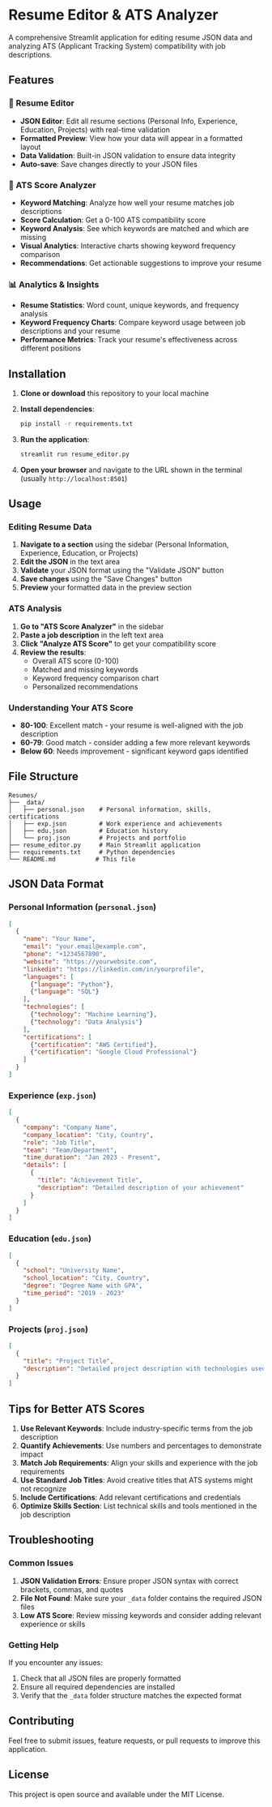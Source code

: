 # Resume Editor & ATS Analyzer

A comprehensive Streamlit application for editing resume JSON data and analyzing ATS (Applicant Tracking System) compatibility with job descriptions.

## Features

### 📄 Resume Editor
- **JSON Editor**: Edit all resume sections (Personal Info, Experience, Education, Projects) with real-time validation
- **Formatted Preview**: View how your data will appear in a formatted layout
- **Data Validation**: Built-in JSON validation to ensure data integrity
- **Auto-save**: Save changes directly to your JSON files

### 🎯 ATS Score Analyzer
- **Keyword Matching**: Analyze how well your resume matches job descriptions
- **Score Calculation**: Get a 0-100 ATS compatibility score
- **Keyword Analysis**: See which keywords are matched and which are missing
- **Visual Analytics**: Interactive charts showing keyword frequency comparison
- **Recommendations**: Get actionable suggestions to improve your resume

### 📊 Analytics & Insights
- **Resume Statistics**: Word count, unique keywords, and frequency analysis
- **Keyword Frequency Charts**: Compare keyword usage between job descriptions and your resume
- **Performance Metrics**: Track your resume's effectiveness across different positions

## Installation

1. **Clone or download** this repository to your local machine

2. **Install dependencies**:
   ```bash
   pip install -r requirements.txt
   ```

3. **Run the application**:
   ```bash
   streamlit run resume_editor.py
   ```

4. **Open your browser** and navigate to the URL shown in the terminal (usually `http://localhost:8501`)

## Usage

### Editing Resume Data

1. **Navigate to a section** using the sidebar (Personal Information, Experience, Education, or Projects)
2. **Edit the JSON** in the text area
3. **Validate** your JSON format using the "Validate JSON" button
4. **Save changes** using the "Save Changes" button
5. **Preview** your formatted data in the preview section

### ATS Analysis

1. **Go to "ATS Score Analyzer"** in the sidebar
2. **Paste a job description** in the left text area
3. **Click "Analyze ATS Score"** to get your compatibility score
4. **Review the results**:
   - Overall ATS score (0-100)
   - Matched and missing keywords
   - Keyword frequency comparison chart
   - Personalized recommendations

### Understanding Your ATS Score

- **80-100**: Excellent match - your resume is well-aligned with the job description
- **60-79**: Good match - consider adding a few more relevant keywords
- **Below 60**: Needs improvement - significant keyword gaps identified

## File Structure

```
Resumes/
├── _data/
│   ├── personal.json    # Personal information, skills, certifications
│   ├── exp.json         # Work experience and achievements
│   ├── edu.json         # Education history
│   └── proj.json        # Projects and portfolio
├── resume_editor.py     # Main Streamlit application
├── requirements.txt     # Python dependencies
└── README.md           # This file
```

## JSON Data Format

### Personal Information (`personal.json`)
```json
[
  {
    "name": "Your Name",
    "email": "your.email@example.com",
    "phone": "+1234567890",
    "website": "https://yourwebsite.com",
    "linkedin": "https://linkedin.com/in/yourprofile",
    "languages": [
      {"language": "Python"},
      {"language": "SQL"}
    ],
    "technologies": [
      {"technology": "Machine Learning"},
      {"technology": "Data Analysis"}
    ],
    "certifications": [
      {"certification": "AWS Certified"},
      {"certification": "Google Cloud Professional"}
    ]
  }
]
```

### Experience (`exp.json`)
```json
[
  {
    "company": "Company Name",
    "company_location": "City, Country",
    "role": "Job Title",
    "team": "Team/Department",
    "time_duration": "Jan 2023 - Present",
    "details": [
      {
        "title": "Achievement Title",
        "description": "Detailed description of your achievement"
      }
    ]
  }
]
```

### Education (`edu.json`)
```json
[
  {
    "school": "University Name",
    "school_location": "City, Country",
    "degree": "Degree Name with GPA",
    "time_period": "2019 - 2023"
  }
]
```

### Projects (`proj.json`)
```json
[
  {
    "title": "Project Title",
    "description": "Detailed project description with technologies used and outcomes"
  }
]
```

## Tips for Better ATS Scores

1. **Use Relevant Keywords**: Include industry-specific terms from the job description
2. **Quantify Achievements**: Use numbers and percentages to demonstrate impact
3. **Match Job Requirements**: Align your skills and experience with the job requirements
4. **Use Standard Job Titles**: Avoid creative titles that ATS systems might not recognize
5. **Include Certifications**: Add relevant certifications and credentials
6. **Optimize Skills Section**: List technical skills and tools mentioned in the job description

## Troubleshooting

### Common Issues

1. **JSON Validation Errors**: Ensure proper JSON syntax with correct brackets, commas, and quotes
2. **File Not Found**: Make sure your `_data` folder contains the required JSON files
3. **Low ATS Score**: Review missing keywords and consider adding relevant experience or skills

### Getting Help

If you encounter any issues:
1. Check that all JSON files are properly formatted
2. Ensure all required dependencies are installed
3. Verify that the `_data` folder structure matches the expected format

## Contributing

Feel free to submit issues, feature requests, or pull requests to improve this application.

## License

This project is open source and available under the MIT License. 